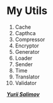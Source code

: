 <h1>My Utils</h1>

1) Cache
2) Capthca
3) Compressor
4) Encryptor
5) Generator
6) Loader
7) Sender
8) Time
9) Translator
10) Validator

_**<a href="https://www.linkedin.com/in/yurii-salimov" title="LinkedIn" target="_blank">
    Yurii Salimov
</a>**_
